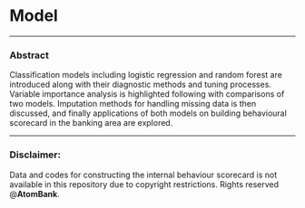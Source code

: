 # Model

-----------------------------------------------------------------
### Abstract
Classification models including logistic regression and random forest are introduced along with their diagnostic methods and tuning processes. Variable importance analysis is highlighted following with comparisons of two models. Imputation methods for handling missing data is then discussed, and finally applications of both models on building behavioural scorecard in the banking area are explored.

-----------------------------------------------------------------
### Disclaimer:
Data and codes for constructing the internal behaviour scorecard is not available in this repository due to copyright restrictions. Rights reserved @**AtomBank**.
